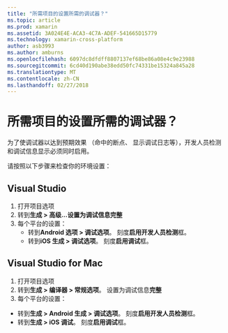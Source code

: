 ```yaml
---
title: "所需项目的设置所需的调试器？"
ms.topic: article
ms.prod: xamarin
ms.assetid: 3A024E4E-ACA3-4C7A-ADEF-541665D15779
ms.technology: xamarin-cross-platform
author: asb3993
ms.author: amburns
ms.openlocfilehash: 6097dc8dfdff8807137ef68be86a08e4c9e23988
ms.sourcegitcommit: 6cd40d190abe38edd50fc74331be15324a845a28
ms.translationtype: MT
ms.contentlocale: zh-CN
ms.lasthandoff: 02/27/2018
---
```

# <a name="what-project-settings-are-required-for-the-debugger"></a>所需项目的设置所需的调试器？

为了使调试器以达到预期效果 （命中的断点、 显示调试日志等），开发人员检测和调试信息显示必须同时启用。

请按照以下步骤来检查你的环境设置：

## <a name="visual-studio"></a>Visual Studio
1. 打开项目选项
2. 转到**生成 > 高级...**设置为调试信息**完整**
3. 每个平台的设置：
   - 转到**Android 选项 > 调试选项**。 刻度**启用开发人员检测**框。
   - 转到**iOS 生成 > 调试选项**。 刻度**启用调试**框。

## <a name="visual-studio-for-mac"></a>Visual Studio for Mac
1. 打开项目选项
2. 转到**生成 > 编译器 > 常规选项**。 设置为调试信息**完整**
3. 每个平台的设置：
  - 转到**生成 > Android 生成 > 调试选项**。 刻度**启用开发人员检测**框。
  - 转到**生成 > iOS 调试**。 刻度**启用调试**框。

